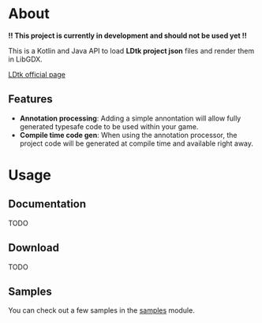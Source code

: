 
# About
**!! This project is currently in development and should not be used yet !!**

This is a Kotlin and Java API to load **LDtk project json** files and render them in LibGDX.

[LDtk official page](https://deepnight.net/tools/ldtk-2d-level-editor)

## Features
- **Annotation processing**: Adding a simple annontation will allow fully generated typesafe code to be used within your game.
- **Compile time code gen**: When using the annotation processor, the project code will be generated at compile time and available right away.


# Usage
## Documentation

TODO

## Download

TODO

## Samples

You can check out a few samples in the [samples](samples) module.
